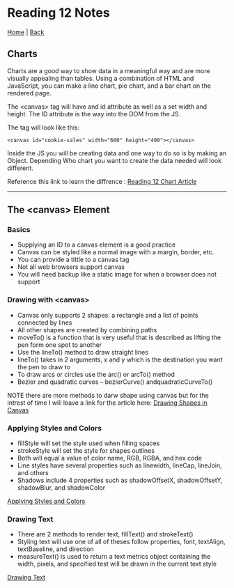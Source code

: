 # Reading 12 Notes

[Home](/README.md) | [Back](/201-main/201TableofContents.md)

## Charts

Charts are a good way to show data in a meaningful way and are more visually appealing than tables. Using a combination of HTML and JavaScript, you can make a line chart, pie chart, and a bar chart on the rendered page. 


The \<canvas> tag will have and id attribute as well as a set width and height. The ID attribute is the way into the DOM from the JS. 

The tag will look like this:

    <canvas id="cookie-sales" width="600" height="400"></canvas>

Inside the JS you will be creating data and one way to do so is by making an Object. Depending Who chart you want to create the data needed will look different. 

Reference this link to learn the diffrence : [Reading 12 Chart Article](https://www.webdesignerdepot.com/2013/11/easily-create-stunning-animated-charts-with-chart-js/)

___

## The \<canvas> Element

### Basics
<ul>
  <li>Supplying an ID to a canvas element is a good practice</li>
  <li>Canvas can be styled like a normal image with a margin, border, etc.</li>
  <li>You can provide a tittle to a canvas tag</li>
  <li>Not all web browsers support canvas</li>
  <li>You will need backup like a static image for when a browser does not support</li>
</ul>

### Drawing with \<canvas>

<ul>
  <li>Canvas only supports 2 shapes: a rectangle and a list of points connected by lines</li>
  <li>All other shapes are created by combining paths</li>
  <li>moveTo() is a function that is very useful that is described as lifting the pen form one spot to another</li>
  <li>Use the lineTo() method to draw straight lines</li>
  <li>lineTo() takes in 2 arguments, x and y which is the destination you want the pen to draw to</li>
  <li>To draw arcs or circles use the arc() or arcTo() method</li>
  <li>Bezier and quadratic curves – bezierCurve() andquadraticCurveTo()</li>
</ul>

NOTE there are more methods to darw shape using canvas but for the intrest of time I will leave a link for the article here:
[Drawing Shapes in Canvas](https://developer.mozilla.org/en-US/docs/Web/API/Canvas_API/Tutorial/Drawing_shapes)
 
### Applying Styles and Colors


<ul>
  <li>fillStyle will set the style used when filling spaces </li>
  <li>strokeStyle will set the style for shapes outlines</li>
  <li>Both will equal a value of color name, RGB, RGBA, and hex code</li>
  <li>Line styles have several properties such as linewidth, lineCap, lineJoin, and others</li>
  <li>Shadows include 4 properties such as shadowOffsetX, shadowOffsetY, shadowBlur, and shadowColor</li>
</ul>

[Applying Styles and Colors](https://developer.mozilla.org/en-US/docs/Web/API/Canvas_API/Tutorial/Applying_styles_and_colors)


### Drawing Text

<ul>
  <li>There are 2 methods to render text, fillText() and strokeText()</li>
  <li>Styling text will use one of all of theses follow properties, font, textAlign, textBaseline, and direction</li>
  <li>measureText() is used to return a text metrics object containing the width, pixels, and specified test will be drawn in the current text style</li>
</ul>



[Drawing Text](https://developer.mozilla.org/en-US/docs/Web/API/Canvas_API/Tutorial/Drawing_text)
